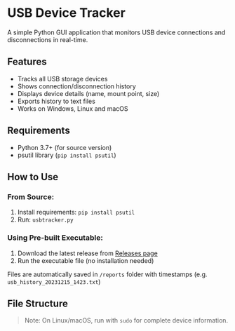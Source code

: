 # USB Device Tracker

A simple Python GUI application that monitors USB device connections and disconnections in real-time.

## Features
- Tracks all USB storage devices
- Shows connection/disconnection history
- Displays device details (name, mount point, size)
- Exports history to text files
- Works on Windows, Linux and macOS

## Requirements
- Python 3.7+ (for source version)
- psutil library (`pip install psutil`)

## How to Use

### From Source:
1. Install requirements: `pip install psutil`
2. Run: `usbtracker.py`

### Using Pre-built Executable:
1. Download the latest release from [Releases page](https://github.com/spark1ch/kernel-console/releases/tag/1.0)
2. Run the executable file (no installation needed)

Files are automatically saved in `/reports` folder with timestamps (e.g. `usb_history_20231215_1423.txt`)

## File Structure

> Note: On Linux/macOS, run with `sudo` for complete device information.
